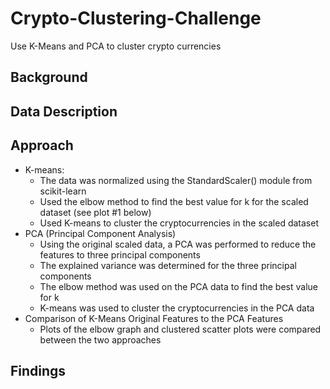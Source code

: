 # Crypto-Clustering-Challenge
Use K-Means and PCA to cluster crypto currencies

## Background


## Data Description


## Approach
- K-means:
  - The data was normalized using the StandardScaler() module from scikit-learn
  - Used the elbow method to find the best value for k for the scaled dataset (see plot #1 below)
  - Used K-means to cluster the cryptocurrencies in the scaled dataset
- PCA (Principal Component Analysis)
  - Using the original scaled data, a PCA was performed to reduce the features to three principal components
  - The explained variance was determined for the three principal components
  - The elbow method was used on the PCA data to find the best value for k
  - K-means was used to cluster the cryptocurrencies in the PCA data
- Comparison of K-Means Original Features to the PCA Features
  - Plots of the elbow graph and clustered scatter plots were compared between the two approaches

## Findings
